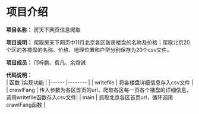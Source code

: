 项目介绍
=================

**项目名称：** 房天下网页信息爬取

**项目说明：** 爬取房天下网页中11月北京各区新房楼盘的名称及价格；爬取北京20个区的各楼盘的名称、价格、地理位置和户型分别保存为20个csv文件。

**项目成员：** 邝梓鹏、费凡、余煊铖

**代码说明：**<br/>
| 函数        |实现功能 | 
|------      |--------                                                                         |
| writefile  | 将各楼盘详细信息存入csv文件                                                       |
| crawlFang  | 传入参数为各区首页的url，爬取各区每一页各个楼盘的详细信息，调用writefile函数存入csv文件|
| main       | 抓取北京各区首页url，循环调用crawlFang函数                                         |

